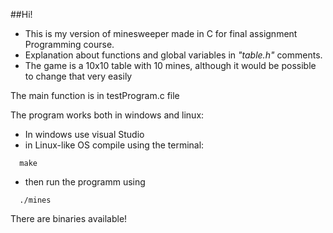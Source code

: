 ##Hi!
- This is my version of minesweeper made in C for final assignment Programming course.
- Explanation about functions and global variables in *"table.h"* comments.
- The game is a 10x10 table with 10 mines, although it would be possible to change that very easily

The main function is in testProgram.c file

The program works both in windows and linux:
- In windows use visual Studio
- in Linux-like OS compile using the terminal:
```
  make
``` 
- then run the programm using
```
  ./mines
```

There are binaries available!
